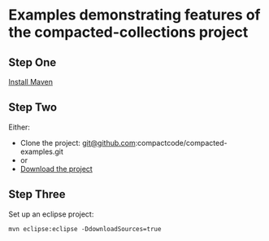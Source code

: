 # Examples demonstrating features of the compacted-collections project

## Step One
[Install Maven](http://maven.apache.org)

## Step Two
Either:

* Clone the project: git@github.com:compactcode/compacted-examples.git
* or
* [Download the project](http://github.com/compactcode/compacted-examples/archives/master)

## Step Three
Set up an eclipse project:

	mvn eclipse:eclipse -DdownloadSources=true
